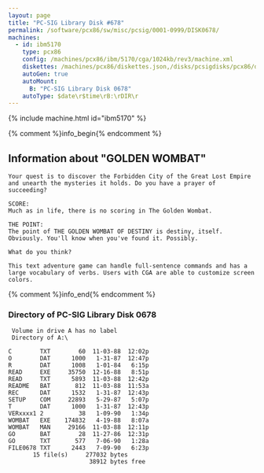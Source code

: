 ```yaml
---
layout: page
title: "PC-SIG Library Disk #678"
permalink: /software/pcx86/sw/misc/pcsig/0001-0999/DISK0678/
machines:
  - id: ibm5170
    type: pcx86
    config: /machines/pcx86/ibm/5170/cga/1024kb/rev3/machine.xml
    diskettes: /machines/pcx86/diskettes.json,/disks/pcsigdisks/pcx86/diskettes.json
    autoGen: true
    autoMount:
      B: "PC-SIG Library Disk 0678"
    autoType: $date\r$time\rB:\rDIR\r
---
```


{% include machine.html id="ibm5170" %}

{% comment %}info_begin{% endcomment %}

## Information about "GOLDEN WOMBAT"

    Your quest is to discover the Forbidden City of the Great Lost Empire
    and unearth the mysteries it holds. Do you have a prayer of succeeding?
    
    SCORE:
    Much as in life, there is no scoring in The Golden Wombat.
    
    THE POINT:
    The point of THE GOLDEN WOMBAT OF DESTINY is destiny, itself.
    Obviously. You'll know when you've found it. Possibly.
    
    What do you think?
    
    This text adventure game can handle full-sentence commands and has a
    large vocabulary of verbs. Users with CGA are able to customize screen
    colors.
{% comment %}info_end{% endcomment %}


### Directory of PC-SIG Library Disk 0678

     Volume in drive A has no label
     Directory of A:\

    C        TXT        60  11-03-88  12:02p
    O        DAT      1000   1-31-87  12:47p
    R        DAT      1008   1-01-84   6:15p
    READ     EXE     35750  12-16-88   8:51p
    READ     TXT      5893  11-03-88  12:42p
    README   BAT       812  11-03-88  11:53a
    REC      DAT      1532   1-31-87  12:43p
    SETUP    COM     22893   5-29-87   5:07p
    T        DAT      1000   1-31-87  12:43p
    VERxxxx1 2          38   1-09-90   1:34p
    WOMBAT   EXE    174832   4-19-88   8:07a
    WOMBAT   MAN     29166  11-03-88  12:11p
    GO       BAT        28  11-27-86  12:31p
    GO       TXT       577   7-06-90   1:28a
    FILE0678 TXT      2443   7-09-90   6:23p
           15 file(s)     277032 bytes
                           38912 bytes free
